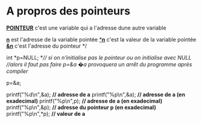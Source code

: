 # A propros des pointeurs

**[POINTEUR](url)**  c'est une variable qui a l'adresse dune autre variable

[**n**](url) est l'adresse de la variable pointée 
[***n**](url) c'est la valeur de la variable  pointée
[**&n**](url) c'est l'adresse du pointeur
*/

int 	*p=NULL;  **// si on n'initialise pas le pointeur ou on initialise avec NULL 
                 //alors il faut pas faire *p=&a �a provoquera un arrêt du programme après compiler**

p=&a;

printf("%d\n",&a); **// adresse de a** 
printf("%p\n",&a); **// adresse de a (en exadecimal)**
printf("%p\n",p);  **// adresse de a (en exadecimal)**
printf("%p\n",&p);  **// adresse du pointeur p (en exadecimal)**
printf("%p\n",*p);  **// valeur de a**




